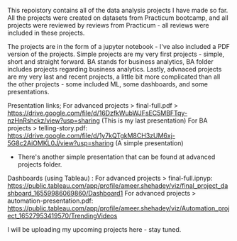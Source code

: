 This repoistory contains all of the data analysis projects I have made so far. All the projects were created on datasets from Practicum bootcamp, and all projects were reviewed by reviews from Practicum - all reviews were included in these projects.

The projects are in the form of a jupyter notebook - I've also included a PDF version of the projects. 
Simple projects are my very first projects - simple, short and straight forward. BA stands for business analytics, BA folder includes projects regarding business analytics. Lastly, advnaced projects are my very last and recent projects, a little bit more complicated than all the other projects - some included ML, some dashboards, and some presentations.

Presentation links;
For advanced projects > final-full.pdf > https://drive.google.com/file/d/16DzfkWubWJFsEC5MBFTqy-nzHnRshckz/view?usp=sharing (This is my last presentation)
For BA projects > telling-story.pdf: https://drive.google.com/file/d/1y7kQTgkM8CH3zUM6xj-5G8c2AiOMKL0J/view?usp=sharing (A simple presentation)
- There's another simple presentation that can be found at advanced projects folder.

Dashboards (using Tableau) :
For advanced projects > final-full.ipnyp: https://public.tableau.com/app/profile/ameer.shehadey/viz/final_project_dashboard_16559986069860/Dashboard1
For advanced projects > automation-presentation.pdf: https://public.tableau.com/app/profile/ameer.shehadey/viz/Automation_project_16527953419570/TrendingVideos

I will be uploading my upcoming projects here - stay tuned.
